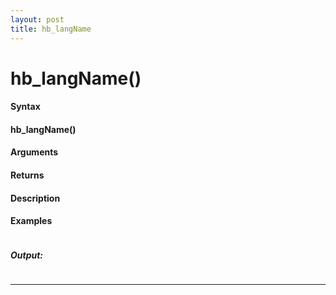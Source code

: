 ```yaml
---
layout: post
title: hb_langName
---
```


# hb_langName()


#### Syntax

#### hb_langName()

#### Arguments

#### Returns

#### Description

#### Examples

```

```

##### Output:

```

```

---